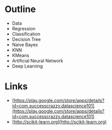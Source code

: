 # Outline
* Data
* Regression
* Classification
* Decision Tree
* Naive Bayes
* KNN
* KMeans
* Artificial Neural Network
* Deep Learning

# Links
* [https://play.google.com/store/apps/details?id=com.successcrazzy.datascience101](https://play.google.com/store/apps/details?id=com.successcrazzy.datascience101)
* [http://scikit-learn.org](http://scikit-learn.org)